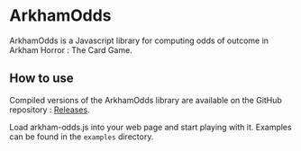 # ArkhamOdds

ArkhamOdds is a Javascript library for computing odds of outcome in Arkham
Horror : The Card Game.

## How to use

Compiled versions of the ArkhamOdds library are available on the GitHub
repository : [Releases](https://github.com/akaan/arkham-odds/releases).

Load arkham-odds.js into your web page and start playing with it. Examples can
be found in the `examples` directory.